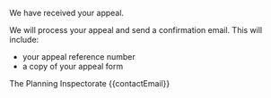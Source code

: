 We have received your appeal.

We will process your appeal and send a confirmation email. This will include:

* your appeal reference number
* a copy of your appeal form

The Planning Inspectorate
{{contactEmail}}
